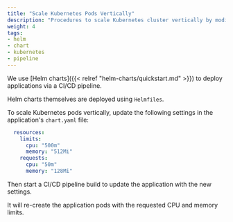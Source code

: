 ```yaml
---
title: "Scale Kubernetes Pods Vertically"
description: "Procedures to scale Kubernetes cluster vertically by modifying the CPU and memory limits"
weight: 4
tags:
- helm
- chart
- kubernetes
- pipeline
---
```


We use [Helm charts]({{< relref "helm-charts/quickstart.md" >}}) to deploy applications via a CI/CD pipeline.

Helm charts themselves are deployed using `Helmfiles`.

To scale Kubernetes pods vertically, update the following settings in the application's `chart.yaml` file:

```yaml
  resources:
    limits:
      cpu: "500m"
      memory: "512Mi"
    requests:
      cpu: "50m"
      memory: "128Mi"

```

Then start a CI/CD pipeline build to update the application with the new settings.

It will re-create the application pods with the requested CPU and memory limits.
